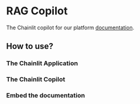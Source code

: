 # RAG Copilot

The Chainlit copilot for our platform [documentation](https://docs.getliteral.ai/introduction).

## How to use?

### The Chainlit Application

### The Chainlit Copilot

### Embed the documentation
